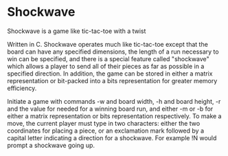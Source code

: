 # Shockwave
Shockwave is a game like tic-tac-toe with a twist

Written in C. Shockwave operates much like tic-tac-toe except that the board can have any specified dimensions, the length of a run necessary to win
can be specified, and there is a special feature called "shockwave" which allows a player to send all of their pieces as far as possible in a specified direction.
In addition, the game can be stored in either a matrix representation or bit-packed into a bits representation for greater memory efficiency. 

Initiate a game with commands -w and board width, -h and board height, -r and the value for needed for a winning board run, and either -m or -b for either a matrix
representation or bits representation respectively. To make a move, the current player must type in two characters: either the two coordinates for placing a piece,
or an exclamation mark followed by a capital letter indicating a direction for a shockwave. For example !N would prompt a shockwave going up. 
